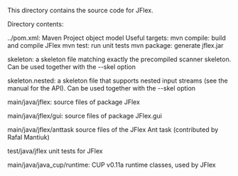 This directory contains the source code for JFlex.

Directory contents:

../pom.xml:
  Maven Project object model
  Useful targets:
	  mvn compile: build and compile JFlex
	  mvn test: run unit tests
    mvn package: generate jflex.jar
  
  
skeleton:
  a skeleton file matching exactly the precompiled scanner skeleton.
  Can be used together with the --skel option 

skeleton.nested:
  a skeleton file that supports nested input streams (see the manual 
  for the API). Can be used together with the --skel option

main/java/jflex:
  source files of package JFlex

main/java/jflex/gui:
  source files of package JFlex.gui

main/java/jflex/anttask
  source files of the JFlex Ant task (contributed by Rafal Mantiuk)
  
test/java/jflex
  unit tests for JFlex

main/java/java_cup/runtime:
  CUP v0.11a runtime classes, used by JFlex

